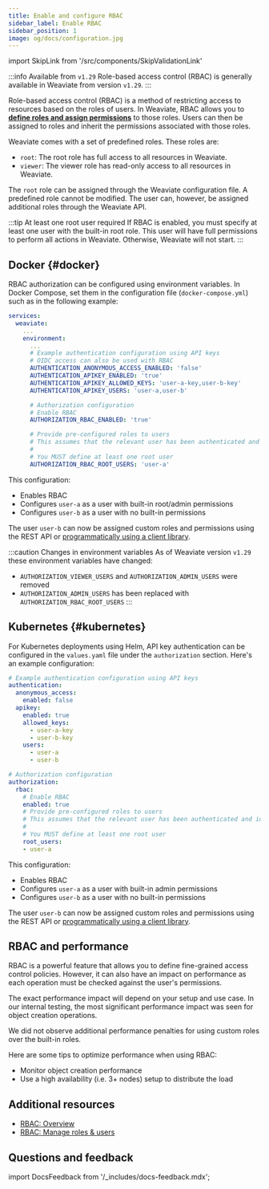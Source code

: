 ```yaml
---
title: Enable and configure RBAC
sidebar_label: Enable RBAC
sidebar_position: 1
image: og/docs/configuration.jpg
---
```


import SkipLink from '/src/components/SkipValidationLink'

:::info Available from `v1.29`
Role-based access control (RBAC) is generally available in Weaviate from version `v1.29`.
:::

Role-based access control (RBAC) is a method of restricting access to resources based on the roles of users. In Weaviate, RBAC allows you to **[define roles and assign permissions](/docs/weaviate/configuration/rbac/manage-roles-users)** to those roles. Users can then be assigned to roles and inherit the permissions associated with those roles.

Weaviate comes with a set of predefined roles. These roles are:

- `root`: The root role has full access to all resources in Weaviate.
- `viewer`: The viewer role has read-only access to all resources in Weaviate.

The `root` role can be assigned through the Weaviate configuration file. A predefined role cannot be modified. The user can, however, be assigned additional roles through the Weaviate API.

:::tip At least one root user required
If RBAC is enabled, you must specify at least one user with the built-in root role. This user will have full permissions to perform all actions in Weaviate. Otherwise, Weaviate will not start.
:::

## Docker <i class="fa-brands fa-docker"></i> {#docker}

RBAC authorization can be configured using environment variables. In Docker Compose, set them in the configuration file (`docker-compose.yml`) such as in the following example:

```yaml
services:
  weaviate:
    ...
    environment:
      ...
      # Example authentication configuration using API keys
      # OIDC access can also be used with RBAC
      AUTHENTICATION_ANONYMOUS_ACCESS_ENABLED: 'false'
      AUTHENTICATION_APIKEY_ENABLED: 'true'
      AUTHENTICATION_APIKEY_ALLOWED_KEYS: 'user-a-key,user-b-key'
      AUTHENTICATION_APIKEY_USERS: 'user-a,user-b'

      # Authorization configuration
      # Enable RBAC
      AUTHORIZATION_RBAC_ENABLED: 'true'

      # Provide pre-configured roles to users
      # This assumes that the relevant user has been authenticated and identified
      #
      # You MUST define at least one root user
      AUTHORIZATION_RBAC_ROOT_USERS: 'user-a'
```

This configuration:
- Enables RBAC
- Configures `user-a` as a user with built-in root/admin permissions
- Configures `user-b` as a user with no built-in permissions

The user `user-b` can now be assigned custom roles and permissions using the <SkipLink href="/docs/weaviate/api/rest#tag/authz">REST API</SkipLink> or [programmatically using a client library](/docs/weaviate/configuration/rbac/manage-roles-users).

:::caution Changes in environment variables
As of Weaviate version `v1.29` these environment variables have changed:
- `AUTHORIZATION_VIEWER_USERS` and `AUTHORIZATION_ADMIN_USERS` were removed
- `AUTHORIZATION_ADMIN_USERS` has been replaced with `AUTHORIZATION_RBAC_ROOT_USERS`
:::

## Kubernetes <i class="fa fa-cubes"></i> {#kubernetes}

For Kubernetes deployments using Helm, API key authentication can be configured in the `values.yaml` file under the `authorization` section. Here's an example configuration:

```yaml
# Example authentication configuration using API keys
authentication:
  anonymous_access:
    enabled: false
  apikey:
    enabled: true
    allowed_keys:
      - user-a-key
      - user-b-key
    users:
      - user-a
      - user-b

# Authorization configuration
authorization:
  rbac:
    # Enable RBAC
    enabled: true
    # Provide pre-configured roles to users
    # This assumes that the relevant user has been authenticated and identified
    #
    # You MUST define at least one root user
    root_users:
    - user-a
```

This configuration:
- Enables RBAC
- Configures `user-a` as a user with built-in admin permissions
- Configures `user-b` as a user with no built-in permissions

The user `user-b` can now be assigned custom roles and permissions using the <SkipLink href="/docs/weaviate/api/rest#tag/authz">REST API</SkipLink> or [programmatically using a client library](/docs/weaviate/configuration/rbac/manage-roles-users).

## RBAC and performance

RBAC is a powerful feature that allows you to define fine-grained access control policies. However, it can also have an impact on performance as each operation must be checked against the user's permissions.

The exact performance impact will depend on your setup and use case. In our internal testing, the most significant performance impact was seen for object creation operations.

We did not observe additional performance penalties for using custom roles over the built-in roles.

Here are some tips to optimize performance when using RBAC:
- Monitor object creation performance
- Use a high availability (i.e. 3+ nodes) setup to distribute the load

## Additional resources

- [RBAC: Overview](/docs/weaviate/configuration/rbac)
- [RBAC: Manage roles & users](/docs/weaviate/configuration/rbac/manage-roles-users)

## Questions and feedback

import DocsFeedback from '/_includes/docs-feedback.mdx';

<DocsFeedback/>
